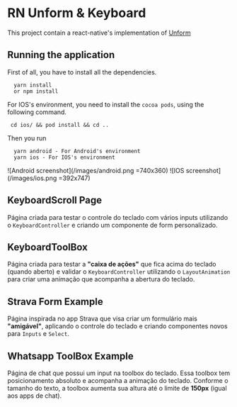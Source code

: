 # RN Unform & Keyboard

This project contain a react-native's implementation of [Unform](https://unform.dev/)

## Running the application

First of all, you have to install all the dependencies.

```
  yarn install
  or npm install
```

For IOS's environment, you need to install the `cocoa pods`, using the following command.

```
 cd ios/ && pod install && cd ..
```

Then you run

```
  yarn android - For Android's environment
  yarn ios - For IOS's environment
```

![Android screenshot](/images/android.png =740x360)
![IOS screenshot](/images/ios.png =392x747)

## KeyboardScroll Page

Página criada para testar o controle do teclado com vários inputs utilizando o `KeyboardController` e criando um componente de form personalizado.

## KeyboardToolBox

Página criada para testar a **"caixa de ações"** que fica acima do teclado (quando aberto) e validar o `KeyboardController` utilizando o `LayoutAnimation` para criar uma animação que acompanha a abertura do teclado.

## Strava Form Example

Página inspirada no app Strava que visa criar um formulário mais **"amigável"**, aplicando o controle do teclado e criando componentes novos para `Inputs` e `Select`.

## Whatsapp ToolBox Example

Página de chat que possui um input na toolbox do teclado. Essa toolbox tem posicionamento absoluto e acompanha a animação do teclado. Conforme o tamanho do texto, a toolbox aumenta sua altura até o limite de **150px** (igual aos apps de chat). 
